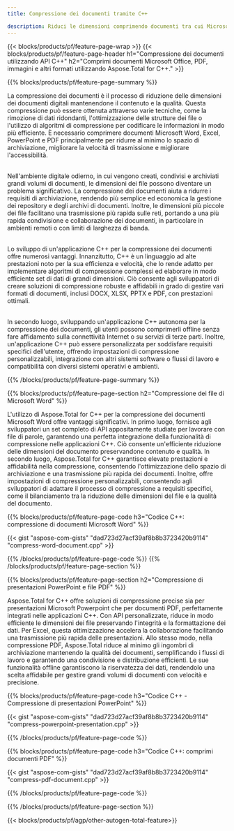 ```yaml
---
title: Compressione dei documenti tramite C++

description: Riduci le dimensioni comprimendo documenti tra cui Microsoft Word, Excel, PowerPoint, PDF e immagini tramite la tua applicazione C++. Testare il risultato della compressione online.
---
```


{{< blocks/products/pf/feature-page-wrap >}}
{{< blocks/products/pf/feature-page-header h1="Compressione dei documenti utilizzando API C++" h2="Comprimi documenti Microsoft Office, PDF, immagini e altri formati utilizzando Aspose.Total for C++." >}}

{{% blocks/products/pf/feature-page-summary %}}

La compressione dei documenti è il processo di riduzione delle dimensioni dei documenti digitali mantenendone il contenuto e la qualità. Questa compressione può essere ottenuta attraverso varie tecniche, come la rimozione di dati ridondanti, l'ottimizzazione delle strutture dei file o l'utilizzo di algoritmi di compressione per codificare le informazioni in modo più efficiente. È necessario comprimere documenti Microsoft Word, Excel, PowerPoint e PDF principalmente per ridurre al minimo lo spazio di archiviazione, migliorare la velocità di trasmissione e migliorare l'accessibilità.<br /><br />

Nell'ambiente digitale odierno, in cui vengono creati, condivisi e archiviati grandi volumi di documenti, le dimensioni dei file possono diventare un problema significativo. La compressione dei documenti aiuta a ridurre i requisiti di archiviazione, rendendo più semplice ed economica la gestione dei repository e degli archivi di documenti. Inoltre, le dimensioni più piccole dei file facilitano una trasmissione più rapida sulle reti, portando a una più rapida condivisione e collaborazione dei documenti, in particolare in ambienti remoti o con limiti di larghezza di banda.<br /><br />

Lo sviluppo di un'applicazione C++ per la compressione dei documenti offre numerosi vantaggi. Innanzitutto, C++ è un linguaggio ad alte prestazioni noto per la sua efficienza e velocità, che lo rende adatto per implementare algoritmi di compressione complessi ed elaborare in modo efficiente set di dati di grandi dimensioni. Ciò consente agli sviluppatori di creare soluzioni di compressione robuste e affidabili in grado di gestire vari formati di documenti, inclusi DOCX, XLSX, PPTX e PDF, con prestazioni ottimali.<br /><br />

In secondo luogo, sviluppando un'applicazione C++ autonoma per la compressione dei documenti, gli utenti possono comprimerli offline senza fare affidamento sulla connettività Internet o su servizi di terze parti. Inoltre, un'applicazione C++ può essere personalizzata per soddisfare requisiti specifici dell'utente, offrendo impostazioni di compressione personalizzabili, integrazione con altri sistemi software o flussi di lavoro e compatibilità con diversi sistemi operativi e ambienti.

{{% /blocks/products/pf/feature-page-summary  %}}

{{% blocks/products/pf/feature-page-section  h2="Compressione dei file di Microsoft Word" %}}

L'utilizzo di Aspose.Total for C++ per la compressione dei documenti Microsoft Word offre vantaggi significativi. In primo luogo, fornisce agli sviluppatori un set completo di API appositamente studiate per lavorare con file di parole, garantendo una perfetta integrazione della funzionalità di compressione nelle applicazioni C++. Ciò consente un'efficiente riduzione delle dimensioni del documento preservandone contenuto e qualità. In secondo luogo, Aspose.Total for C++ garantisce elevate prestazioni e affidabilità nella compressione, consentendo l'ottimizzazione dello spazio di archiviazione e una trasmissione più rapida dei documenti. Inoltre, offre impostazioni di compressione personalizzabili, consentendo agli sviluppatori di adattare il processo di compressione a requisiti specifici, come il bilanciamento tra la riduzione delle dimensioni del file e la qualità del documento.

{{% blocks/products/pf/feature-page-code h3="Codice C++: compressione di documenti Microsoft Word" %}}

{{< gist "aspose-com-gists" "dad723d27acf39af8b8b3723420b9114" "compress-word-document.cpp" >}}

{{% /blocks/products/pf/feature-page-code  %}}
{{% /blocks/products/pf/feature-page-section %}}

{{% blocks/products/pf/feature-page-section  h2="Compressione di presentazioni PowerPoint e file PDF" %}}

Aspose.Total for C++ offre soluzioni di compressione precise sia per presentazioni Microsoft Powerpoint che per documenti PDF, perfettamente integrati nelle applicazioni C++. Con API personalizzate, riduce in modo efficiente le dimensioni dei file preservando l'integrità e la formattazione dei dati. Per Excel, questa ottimizzazione accelera la collaborazione facilitando una trasmissione più rapida delle presentazioni. Allo stesso modo, nella compressione PDF, Aspose.Total riduce al minimo gli ingombri di archiviazione mantenendo la qualità dei documenti, semplificando i flussi di lavoro e garantendo una condivisione e distribuzione efficienti. Le sue funzionalità offline garantiscono la riservatezza dei dati, rendendolo una scelta affidabile per gestire grandi volumi di documenti con velocità e precisione. 

{{% blocks/products/pf/feature-page-code h3="Codice C++ - Compressione di presentazioni PowerPoint" %}}

{{< gist "aspose-com-gists" "dad723d27acf39af8b8b3723420b9114" "compress-powerpoint-presentation.cpp" >}}

{{% /blocks/products/pf/feature-page-code  %}}

{{% blocks/products/pf/feature-page-code h3="Codice C++: comprimi documenti PDF" %}}

{{< gist "aspose-com-gists" "dad723d27acf39af8b8b3723420b9114" "compress-pdf-document.cpp" >}}

{{% /blocks/products/pf/feature-page-code  %}}

{{% /blocks/products/pf/feature-page-section %}}

{{< blocks/products/pf/agp/other-autogen-total-feature>}}